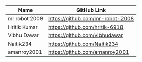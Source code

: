 | Name            | GitHub Link                       |
| --------------- | --------------------------------- |
| mr robot 2008   | https://github.com/mr-robot-2008  |
| Hritik Kumar | https://github.com/hritik-6918  |
| Vibhu Dawar | https://github.com/vibhudawar  |
| Naitik234 | https://github.com/Naitik234 |
| amanroy2001 | https://github.com/amanroy2001 |
